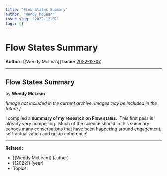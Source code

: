 ```yaml
---
title: "Flow States Summary"
author: "Wendy McLean"
issue_slug: "2022-12-07"
tags: []
---
```


# Flow States Summary

**Author:** [[Wendy McLean]]
**Issue:** [2022-12-07](https://plex.collectivesensecommons.org/2022-12-07/)

---

## Flow States Summary
by **Wendy McLean**

*[Image not included in the current archive. Images may be included in the future.]*

I compiled a **summary of my research on Flow states**.  This first pass is already very compelling.  Much of the science shared in this summary echoes many conversations that have been happening around engagement, self-actualization and group coherence!

---

**Related:**
- [[Wendy McLean]] (author)
- [[2022]] (year)
- Topics: 

